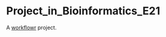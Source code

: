 # Project_in_Bioinformatics_E21

A [workflowr][] project.

[workflowr]: https://github.com/jdblischak/workflowr

